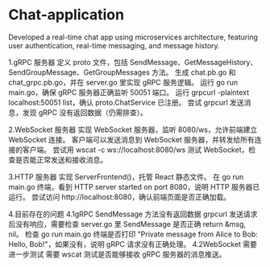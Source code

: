 # Chat-application
Developed a real-time chat app using microservices architecture, featuring user authentication, real-time messaging, and message history.

1.gRPC 服务器
定义 proto 文件，包括 SendMessage、GetMessageHistory、SendGroupMessage、GetGroupMessages 方法。
生成 chat.pb.go 和 chat_grpc.pb.go，并在 server.go 里实现 gRPC 服务逻辑。
运行 go run main.go，确保 gRPC 服务器正确监听 50051 端口。
运行 grpcurl -plaintext localhost:50051 list，确认 proto.ChatService 已注册。
尝试 grpcurl 发送消息，发现 gRPC 没有返回数据（仍需排查）。

2.WebSocket 服务器
实现 WebSocket 服务器，监听 8080/ws，允许前端建立 WebSocket 连接。
客户端可以发送消息到 WebSocket 服务器，并转发给所有连接的客户端。
尝试用 wscat -c ws://localhost:8080/ws 测试 WebSocket，检查是否能正常发送和接收消息。

3.HTTP 服务器
实现 ServerFrontend()，托管 React 静态文件。
在 go run main.go 终端，看到 HTTP server started on port 8080，说明 HTTP 服务器已运行。
尝试访问 http://localhost:8080，确认前端页面是否正确加载。

4.目前存在的问题
    4.1gRPC SendMessage 方法没有返回数据
    grpcurl 发送请求后没有响应，需要检查 server.go 里 SendMessage 是否正确 return &msg, nil。
    检查 go run main.go 终端是否打印 "Private message from Alice to Bob: Hello, Bob!"，如果没有，说明 gRPC 请求没有正确处理。
    4.2WebSocket 需要进一步测试
    需要 wscat 测试是否能够接收 gRPC 服务器的消息推送。
